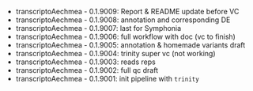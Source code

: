 * transcriptoAechmea - 0.1.9009: Report & README update before VC
* transcriptoAechmea - 0.1.9008: annotation and corresponding DE
* transcriptoAechmea - 0.1.9007: last for Symphonia
* transcriptoAechmea - 0.1.9006: full workflow with doc (vc to finish)
* transcriptoAechmea - 0.1.9005: annotation & homemade variants draft
* transcriptoAechmea - 0.1.9004: trinity super vc (not working)
* transcriptoAechmea - 0.1.9003: reads reps
* transcriptoAechmea - 0.1.9002: full qc draft
* transcriptoAechmea - 0.1.9001: init pipeline with `trinity`
